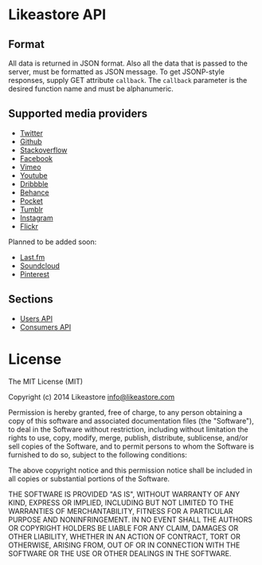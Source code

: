 # Likeastore API

## Format

All data is returned in JSON format. Also all the data that is passed to the server, must be formatted as JSON message. To get JSONP-style responses, supply GET attribute <code>callback</code>. The <code>callback</code> parameter is the desired function name and must be alphanumeric.

## Supported media providers

* [Twitter]()
* [Github]()
* [Stackoverflow]()
* [Facebook]()
* [Vimeo]()
* [Youtube]()
* [Dribbble]()
* [Behance]()
* [Pocket]()
* [Tumblr]()
* [Instagram]()
* [Flickr]()

Planned to be added soon:

* [Last.fm]()
* [Soundcloud]()
* [Pinterest]()

## Sections

* [Users API](/docs/users/index.md)
* [Consumers API](/docs/consumers/index.md)

# License

The MIT License (MIT)

Copyright (c) 2014 Likeastore info@likeastore.com

Permission is hereby granted, free of charge, to any person obtaining a copy
of this software and associated documentation files (the "Software"), to deal
in the Software without restriction, including without limitation the rights
to use, copy, modify, merge, publish, distribute, sublicense, and/or sell
copies of the Software, and to permit persons to whom the Software is
furnished to do so, subject to the following conditions:

The above copyright notice and this permission notice shall be included in all
copies or substantial portions of the Software.

THE SOFTWARE IS PROVIDED "AS IS", WITHOUT WARRANTY OF ANY KIND, EXPRESS OR
IMPLIED, INCLUDING BUT NOT LIMITED TO THE WARRANTIES OF MERCHANTABILITY,
FITNESS FOR A PARTICULAR PURPOSE AND NONINFRINGEMENT. IN NO EVENT SHALL THE
AUTHORS OR COPYRIGHT HOLDERS BE LIABLE FOR ANY CLAIM, DAMAGES OR OTHER
LIABILITY, WHETHER IN AN ACTION OF CONTRACT, TORT OR OTHERWISE, ARISING FROM,
OUT OF OR IN CONNECTION WITH THE SOFTWARE OR THE USE OR OTHER DEALINGS IN THE
SOFTWARE.